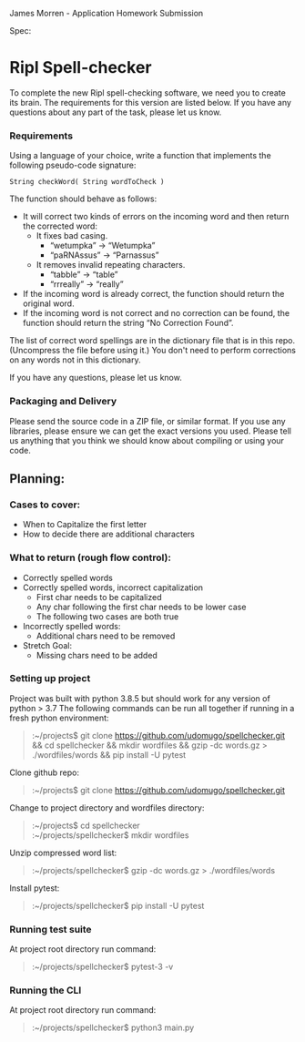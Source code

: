 James Morren - Application Homework Submission

Spec:
# Ripl Spell-checker

To complete the new Ripl spell-checking software, we need you to create its brain. The requirements for this version are listed below. If you have any questions about any part of the task, please let us know.

### Requirements

Using a language of your choice, write a function that implements the following pseudo-code signature:

`String checkWord( String wordToCheck )`

The function should behave as follows:
* It will correct two kinds of errors on the incoming word and then return the corrected word:
    * It fixes bad casing.
        * “wetumpka” → “Wetumpka”
        * “paRNAssus” → “Parnassus”
    * It removes invalid repeating characters.
        * “tabble” → “table”
        * “rrreally” → “really”
* If the incoming word is already correct, the function should return the original word.
* If the incoming word is not correct and no correction can be found, the function should return the string “No Correction Found”.

The list of correct word spellings are in the dictionary file that is in this repo. (Uncompress the file before using it.) You don't need to perform corrections on any words not in this dictionary.

If you have any questions, please let us know.

### Packaging and Delivery

Please send the source code in a ZIP file, or similar format. If you use any libraries, please ensure we can get the exact versions you used. Please tell us anything that you think we should know about compiling or using your code.


## Planning:
### Cases to cover:
* When to Capitalize the first letter
* How to decide there are additional characters

### What to return (rough flow control):
* Correctly spelled words
* Correctly spelled words, incorrect capitalization
	* First char needs to be capitalized
	* Any char following the first char needs to be lower case
	* The following two cases are both true
* Incorrectly spelled words:
	* Additional chars need to be removed
* Stretch Goal:
	* Missing chars need to be added

### Setting up project
Project was built with python 3.8.5 but should work for any version of python > 3.7
The following commands can be run all together if running in a fresh python environment:
> :~/projects$ git clone https://github.com/udomugo/spellchecker.git && cd spellchecker && mkdir wordfiles && gzip -dc words.gz > ./wordfiles/words && pip install -U pytest

Clone github repo:
> :~/projects$ git clone https://github.com/udomugo/spellchecker.git

Change to project directory and wordfiles directory:
> :~/projects$ cd spellchecker<br>
> :~/projects/spellchecker$ mkdir wordfiles

Unzip compressed word list:
> :~/projects/spellchecker$ gzip -dc words.gz > ./wordfiles/words

Install pytest:
> :~/projects/spellchecker$ pip install -U pytest

### Running test suite
At project root directory run command:
> :~/projects/spellchecker$ pytest-3 -v

### Running the CLI
At project root directory run command:
> :~/projects/spellchecker$ python3 main.py
